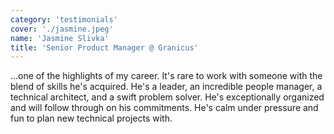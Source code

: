```yaml
---
category: 'testimonials'
cover: './jasmine.jpeg'
name: 'Jasmine Slivka'
title: 'Senior Product Manager @ Granicus'
---
```


...one of the highlights of my career. It's rare to work with someone with the blend of skills he's acquired. He's a leader, an incredible people manager, a technical architect, and a swift problem solver. He's exceptionally organized and will follow through on his commitments. He's calm under pressure and fun to plan new technical projects with.
